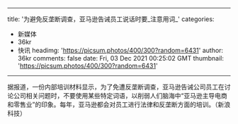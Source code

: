 
---
title: '为避免反垄断调查，亚马逊告诫员工说话时要_注意用词_'
categories: 
 - 新媒体
 - 36kr
 - 快讯
headimg: 'https://picsum.photos/400/300?random=6431'
author: 36kr
comments: false
date: Fri, 03 Dec 2021 00:25:02 GMT
thumbnail: 'https://picsum.photos/400/300?random=6431'
---

<div>   
据报道，一份内部培训材料显示，为了免遭反垄断调查，亚马逊告诫公司员工在讨论公司相关问题时，不要使用某些特定词语，以削弱人们脑海中“亚马逊主导电商和零售业”的印象。每年，亚马逊都会对员工进行法律和反垄断方面的培训。（新浪科技）  
</div>
            
